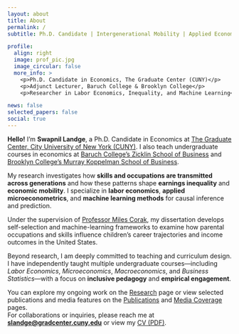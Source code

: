 ```yaml
---
layout: about
title: About
permalink: /
subtitle: Ph.D. Candidate | Intergenerational Mobility | Applied Econometrics

profile:
  align: right
  image: prof_pic.jpg
  image_circular: false
  more_info: >
    <p>Ph.D. Candidate in Economics, The Graduate Center (CUNY)</p>
    <p>Adjunct Lecturer, Baruch College & Brooklyn College</p>
    <p>Researcher in Labor Economics, Inequality, and Machine Learning</p>

news: false
selected_papers: false
social: true
---
```


**Hello!** I’m **Swapnil Landge**, a Ph.D. Candidate in Economics at [The Graduate Center, City University of New York (CUNY)](https://www.gc.cuny.edu/). I also teach undergraduate courses in economics at [Baruch College’s Zicklin School of Business](https://www.baruch.cuny.edu/) and [Brooklyn College’s Murray Koppelman School of Business](https://www.brooklyn.edu/).

My research investigates how **skills and occupations are transmitted across generations** and how these patterns shape **earnings inequality** and **economic mobility**. I specialize in **labor economics**, **applied microeconometrics**, and **machine learning methods** for causal inference and prediction.

Under the supervision of [Professor Miles Corak](https://milescorak.com/about/), my dissertation develops self-selection and machine-learning frameworks to examine how parental occupations and skills influence children’s career trajectories and income outcomes in the United States.

Beyond research, I am deeply committed to teaching and curriculum design. I have independently taught multiple undergraduate courses—including *Labor Economics*, *Microeconomics*, *Macroeconomics*, and *Business Statistics*—with a focus on **inclusive pedagogy** and **empirical engagement**.

You can explore my ongoing work on the [Research](https://swapnillandge.com/Research/) page or view selected publications and media features on the [Publications](https://swapnillandge.com/publications/) and [Media Coverage](https://swapnillandge.com/media/) pages.  
For collaborations or inquiries, please reach me at **slandge@gradcenter.cuny.edu** or view my [CV (PDF)](https://swapnillandge.com/assets/pdf/Swapnil_Landge_CV.pdf).
